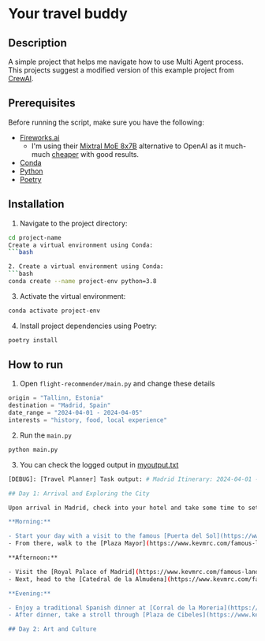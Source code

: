 # Your travel buddy

## Description

A simple project that helps me navigate how to use Multi Agent process. This projects suggest a modified version of this example project from [CrewAI](https://github.com/joaomdmoura/crewAI-examples/tree/main/trip_planner). 

## Prerequisites

Before running the script, make sure you have the following:

- [Fireworks.ai](https://fireworks.ai/)
  - I'm using their [Mixtral MoE 8x7B](https://fireworks.ai/models) alternative to OpenAI as it much-much [cheaper](https://fireworks.ai/pricing) with good results.
- [Conda](https://docs.conda.io/en/latest/)
- [Python](https://www.python.org/downloads/)
- [Poetry](https://python-poetry.org/docs/)

## Installation

1. Navigate to the project directory:
```bash
cd project-name
Create a virtual environment using Conda:
```bash

2. Create a virtual environment using Conda:
```bash
conda create --name project-env python=3.8
```

3. Activate the virtual environment:
```bash
conda activate project-env
```

4. Install project dependencies using Poetry:
```bash
poetry install
```

## How to run
1. Open `flight-recommender/main.py` and change these details
```js
origin = "Tallinn, Estonia"
destination = "Madrid, Spain"
date_range = "2024-04-01 - 2024-04-05"
interests = "history, food, local experience"
```

2. Run the `main.py`
```bash
python main.py
```

3. You can check the logged output in [myoutput.txt](https://github.com/joshuaalpuerto/ML-guide/blob/main/crew-ai/crew_ai/flight-recommender/myoutput.txt)
```bash
[DEBUG]: [Travel Planner] Task output: # Madrid Itinerary: 2024-04-01 - 2024-04-05

## Day 1: Arrival and Exploring the City

Upon arrival in Madrid, check into your hotel and take some time to settle in. Afterward, head out to explore the city's vibrant streets and landmarks.

**Morning:**

- Start your day with a visit to the famous [Puerta del Sol](https://www.kevmrc.com/famous-landmarks-in-madrid#Puerta_del_Sol), one of Madrid's busiest and most well-known public squares.
- From there, walk to the [Plaza Mayor](https://www.kevmrc.com/famous-landmarks-in-madrid#Plaza_Mayor), another iconic square filled with beautiful architecture and lively atmosphere.

**Afternoon:**

- Visit the [Royal Palace of Madrid](https://www.kevmrc.com/famous-landmarks-in-madrid#Royal_Palace_of_Madrid), the largest royal palace in Western Europe, and take in its stunning baroque architecture and opulent interiors.
- Next, head to the [Catedral de la Almudena](https://www.kevmrc.com/famous-landmarks-in-madrid#Catedral_de_la_Almudena), Madrid's most important Catholic church, which combines neoclassical and neogothic styles.

**Evening:**

- Enjoy a traditional Spanish dinner at [Corral de la Moreria](https://www.tripadvisor.com/Restaurant_Review-g187514-d187308-Reviews-Corral_de_la_Moreria-Madrid.html), the oldest Flamenco theater in the world.
- After dinner, take a stroll through [Plaza de Cibeles](https://www.kevmrc.com/famous-landmarks-in-madrid#Plaza_de_Cibeles), a majestic square that pays homage to Spain’s historical legacy and vibrant present.

## Day 2: Art and Culture
```